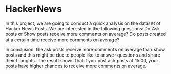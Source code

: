 # HackerNews
In this project, we are going to conduct a quick analysis on the dataset of Hacker News Posts.
We are interested in the following questions:
Do Ask posts or Show posts receive more comments on average?
Do posts created at a certain time receive more comments on average?

In conclusion, the ask posts receive more comments on average than show posts and this might be due to people like to answer questions and share their thoughts. 
The result shows that if you post ask posts at 15:00, your posts have higher chances to receive more comments on average.
